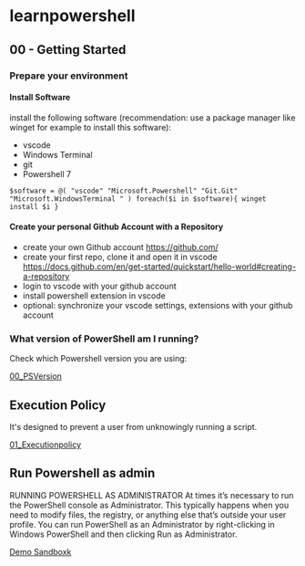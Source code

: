 # learnpowershell

## 00 - Getting Started

### Prepare your environment
#### Install Software
install the following software (recommendation: use a package manager like winget for example to install this software):
- vscode
- Windows Terminal
- git
- Powershell 7 

``$software = @(
"vscode"
"Microsoft.Powershell"
"Git.Git"
"Microsoft.WindowsTerminal "
)
foreach($i in $software){
    winget install $i
}
``
#### Create your personal Github Account with a Repository

- create your own Github account https://github.com/
- create your first repo, clone it and open it in vscode https://docs.github.com/en/get-started/quickstart/hello-world#creating-a-repository
- login to vscode with your github account
- install powershell extension in vscode
- optional: synchronize your vscode settings, extensions with your github account

### What version of PowerShell am I running?
Check which Powershell version you are using:  

[00_PSVersion](00_GettingStared/../00_GettingStarted/00_PSVersion.ps1)

## Execution Policy
It's designed to prevent a user from unknowingly running a script.  

[01_Executionpolicy](00_GettingStared/../00_GettingStarted/01_Executionpolicy.ps1)


## Run Powershell as admin
RUNNING POWERSHELL AS ADMINISTRATOR At times it’s necessary to run the PowerShell console as Administrator. This typically happens when you need to modify files, the registry, or anything else that’s outside your user profile.  You can run PowerShell as an Administrator by right-clicking in Windows PowerShell and then clicking Run as Administrator.

[Demo Sandboxk](00_GettingStared/../00_GettingStarted/Demo/demo-sandbox-readme.md)